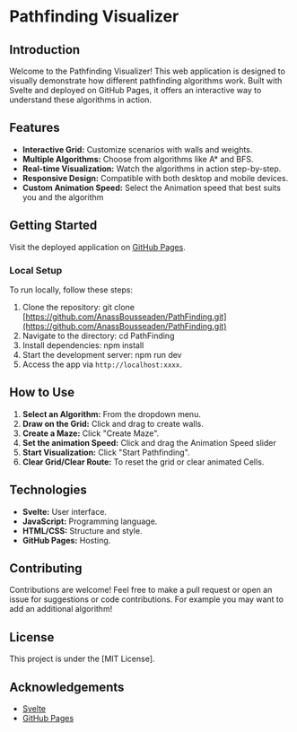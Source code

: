 
# Pathfinding Visualizer

## Introduction
Welcome to the Pathfinding Visualizer! This web application is designed to visually demonstrate how different pathfinding algorithms work. Built with Svelte and deployed on GitHub Pages, it offers an interactive way to understand these algorithms in action.

## Features
- **Interactive Grid:** Customize scenarios with walls and weights.
- **Multiple Algorithms:** Choose from algorithms like A* and BFS.
- **Real-time Visualization:** Watch the algorithms in action step-by-step.
- **Responsive Design:** Compatible with both desktop and mobile devices.
- **Custom Animation Speed:** Select the Animation speed that best suits you and the algorithm

## Getting Started
Visit the deployed application on [GitHub Pages](https://anassbousseaden.github.io/PathFinding/).

### Local Setup
To run locally, follow these steps:

1. Clone the repository: git clone [https://github.com/AnassBousseaden/PathFinding.git](https://github.com/AnassBousseaden/PathFinding.git)
2. Navigate to the directory: cd PathFinding
3. Install dependencies: npm install
4. Start the development server: npm run dev
5. Access the app via `http://localhost:xxxx`.

## How to Use
1. **Select an Algorithm:** From the dropdown menu.
2. **Draw on the Grid:** Click and drag to create walls.
2. **Create a Maze:** Click "Create Maze".
3. **Set the animation Speed:** Click and drag the Animation Speed slider 
4. **Start Visualization:** Click "Start Pathfinding".
5. **Clear Grid/Clear Route:** To reset the grid or clear animated Cells.

## Technologies
- **Svelte:** User interface.
- **JavaScript:** Programming language.
- **HTML/CSS:** Structure and style.
- **GitHub Pages:** Hosting.

## Contributing
Contributions are welcome! Feel free to make a pull request or open an issue for suggestions or code contributions.
For example you may want to add an additional algorithm!

## License
This project is under the [MIT License].

## Acknowledgements
- [Svelte](https://svelte.dev/)
- [GitHub Pages](https://pages.github.com/)
